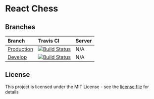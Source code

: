 # React Chess

## Branches

| Branch | Travis CI | Server |
|:-------|:----------|:-------|
| [Production](https://github.com/roryclaasen/ReactChess/tree/master) | [![Build Status][CI-master]](https://travis-ci.com/roryclaasen/ReactChess) | N/A |
| [Develop](https://github.com/roryclaasen/ReactChess/tree/develop) | [![Build Status][CI-master]](https://travis-ci.com/roryclaasen/ReactChess) | N/A |

## License

This project is licensed under the MIT License - see the [license file](LICENSE.md) for details

[CI-MASTER]: https://travis-ci.com/roryclaasen/ReactChess.svg?branch=master
[CI-DEVELOP]: https://travis-ci.com/roryclaasen/ReactChess.svg?branch=develop